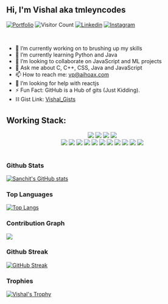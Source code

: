 ## Hi, I'm Vishal aka tmleyncodes

[![Portfolio](https://img.shields.io/website?color=blue&label=Portfolio&style=flat&up_message=Online&url=https://vishal-sys-code.github.io/tmleyncodes.github.io/)](https://vishal-sys-code.github.io/tmleyncodes.github.io/)
![Visitor Count](https://komarev.com/ghpvc/?username=vishal-sys-code&color=blue&logo=flat)
[![Linkedin](https://img.shields.io/badge/vishal.pandey3-black?style=flat&logo=Linkedin&logoColor=blue&link=https:https://www.linkedin.com/in/sanchitbajaj02/)](https://www.linkedin.com/in/vishal-pandey-992248189/)
[![Instagram](https://img.shields.io/badge/thisisvishalpandey-black?style=flat&logo=Instagram&logoColor=pink&target=_blank&link=https://www.instagram.com/sbajaj_02/)](https://www.instagram.com/thisisvishalpandey/)

<br>

- 🔭 I’m currently working on to brushing up my skills
- 🌱 I’m currently learning Python and Java
- 👯 I’m looking to collaborate on JavaScript and ML projects
- 💬 Ask me about C, C++, CSS, Java and JavaScript
- 📫 How to reach me: <a href="mailto:bishalpandey2001@gmail.com">vp@aihoax.com</a>
- 🤔 I’m looking for help with reactjs
- ⚡ Fun Fact: GitHub is a Hub of gits (Just Kidding).
- ⛓️ Gist Link: <a href="https://gist.github.com/Vishal-sys-code">Vishal_Gists</a>
  <br/>

## Working Stack:

<div align="center">
    <img src="https://img.shields.io/badge/-C++-000000?&style=flat&logo=c%2B%2B&logoColor=0277BD" />
    <img src="https://img.shields.io/badge/-C-000000?&style=flat&logo=c&logoColor=5968BA" />
    <img src="https://img.shields.io/badge/-Java-000000?style=flat&logo=java&logoColor=F44336" />
    <!-- <img src="https://img.shields.io/badge/-Jupyter-000000?style=flat&logo=jupyter&logoColor=F57C00" /> -->
    <img src="https://img.shields.io/badge/-Python-000000?style=flat&logo=python&logoColorhalf=396E9B" /> <br>
    <img src="https://img.shields.io/badge/-HTML-000000?&style=flat&logo=html5"/>
    <img src="https://img.shields.io/badge/-CSS-000000?&style=flat&logo=css3&logoColor=42A5F5"/>
    <img src="https://img.shields.io/badge/-JavaScript-000000?style=flat&logo=javascript&logoColor=FFCA28" />
    <!-- <img src="https://img.shields.io/badge/-Php-000000?style=flat&logo=php&logoColor=1E87E3" /> -->
    <img src="https://img.shields.io/badge/-React-000000?style=flat&logo=react&logoColor=03AABF" />
    <!-- <img src="https://img.shields.io/badge/-Angular-000000?style=flat&logo=angular&logoColor=E53935"> -->
    <img src="https://img.shields.io/badge/-Node.js-000000?&style=flat&logo=node.js&logoColor=8AC149"/>
    <img src="https://img.shields.io/badge/-NPM-000000?&style=flat&logo=npm&logoColor=CB3837"/>
    <img src="https://img.shields.io/badge/-MySQL-000000?style=flat&logo=mysql&logoColor=E6892E" />
    <!-- <img src="https://img.shields.io/badge/-MongoDB-000000?style=flat&logo=mongodb&logoColor=4AAA3C" /> <br> -->
    <img src="https://img.shields.io/badge/-git-000000?&style=flat&logo=git&logoColor=E64A19"/>
    <!-- <img src="https://img.shields.io/badge/-Gitpod-000000?style=flat&logo=gitpod&logoColor=29B4F4" /> -->
    <img src="https://img.shields.io/badge/-Github-000000?style=flat&logo=github&logoColor=DEDEDF" />
    <!-- <img src="https://img.shields.io/badge/-Firebase-000000?style=flat&logo=firebase&logoColor=FBC02D" /> -->
    <img src="https://img.shields.io/badge/-Repl-000000?style=flat&logo=repl.it&logoColor=E1E2E4" />
    <img src="https://img.shields.io/badge/-vscode-000000?style=flat&logo=visual-studio-code&logoColor=2BA1F1" />
</div>
<br/>

<!-- ## Statistics

<div align="center"> -->
<!--   
  ### Trophies

  [![Vishal's Trophy](https://github-profile-trophy.vercel.app/?username=vishal-sys-code&row=1&column=7&margin-w=5&no-frame=true&theme=dracula)](https://github-profile-trophy.vercel.app/?username=vishal-sys-code&row=1&column=7&margin-w=5&no-frame=true&theme=dracula) -->

  ### Github Stats

  [![Sanchit's GitHub stats](https://github-readme-stats.vercel.app/api?username=vishal-sys-code&show_icons=true&count_private=true&include_all_commits=true&theme=dracula)](https://github.com/vishal-sys-code?tab=repositories)

  ### Top Languages
<!-- 
  [![Top Langs](https://github-readme-stats.vercel.app/api/top-langs/?username=vishal-sys-code&count_private=true&include_all_commits=true&layout=compact&theme=dracula)](https://github-readme-stats.vercel.app/api/top-langs/?username=vishal-sys-code&count_private=true&include_all_commits=true&layout=compact&theme=dracula) -->
  
  [![Top Langs](https://github-readme-stats.vercel.app/api/top-langs/?username=vishal-sys-code&theme=dracula)](https://github.com/vishal-sys-code/github-readme-stats)


  <!-- ### Streak

  [![GitHub Streak](https://github-readme-streak-stats.herokuapp.com/?user=vishalpandey03&theme=dracula)](https://git.io/streak-stats)

  ### Graph

  [![Vishal's github activity graph](https://activity-graph.herokuapp.com/graph?username=vishal-sys-code &theme=dracula)](https://activity-graph.herokuapp.com/graph?username=vishal-sys-code&theme=dracula) -->

</div>

<!--
<a href="https://github.com/sanchitbajaj02">
  <img width="1000" src="https://github-profile-trophy.vercel.app/?username=sanchitbajaj02&row=1&column=7&margin-w=5&no-frame=true"/>
</a>
-->

### Contribution Graph
<a href="https://activity-graph.herokuapp.com/graph?username=vishal-sys-code">
  <img align="center" src="https://activity-graph.herokuapp.com/graph?username=vishal-sys-code&theme=dracula">
</a>

### Github Streak
[![GitHub Streak](https://github-readme-streak-stats.herokuapp.com/?user=Vishal-sys-code)](https://git.io/streak-stats)

<!--
<a href="https://github.com/Sanchitbajaj02?tab=repositories">
  <img align="center" src="https://github-readme-stats.vercel.app/api?username=sanchitbajaj02&show_icons=true&count_private=true&include_all_commits=true&theme=dracula" />
</a>-->

<!--
<a href="https://github.com/Sanchitbajaj02?tab=repositories">
  <img align="center" src="https://github-readme-stats.vercel.app/api/top-langs/?username=sanchitbajaj02&count_private=true&include_all_commits=true&layout=compact&theme=dracula" />
</a>
-->

<!--  [![My Stats](https://github-readme-stats.vercel.app/api?username=vishal-sys-code&show_icons=true&title_color=fe6287&icon_color=fe6287&text_color=ffffff&bg_color=0a192f&count_private=true&include_all_commits=true)](https://github.com/vishal-sys-code?tab=repositories) -->

<!-- 
 [![Top Langs](https://github-readme-stats.vercel.app/api/top-langs/?username=vishal-sys-code&layout=compact&show_icons=true&title_color=fe6287&icon_color=21e6c1&text_color=21e6c1&bg_color=0a192f)](https://github.com/vishal-sys-code?tab=repositories) -->


  ### Trophies

  [![Vishal's Trophy](https://github-profile-trophy.vercel.app/?username=vishal-sys-code&row=1&column=7&margin-w=5&no-frame=true&theme=dracula)](https://github-profile-trophy.vercel.app/?username=vishal-sys-code&row=1&column=7&margin-w=5&no-frame=true&theme=dracula)
